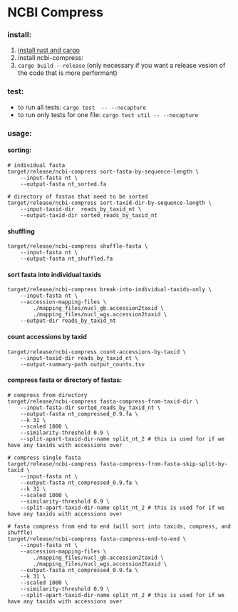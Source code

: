 # NCBI Compress

### install: 
1. [install rust and cargo](https://doc.rust-lang.org/cargo/getting-started/installation.html)
2. install ncbi-compress:
3. `cargo build --release` (only necessary if you want a release vesion of the code that is more performant)

### test:
* to run all tests: `cargo test  -- --nocapture`
* to run only tests for one file: `cargo test util -- --nocapture`

### usage:

#### sorting:

```
# individual fasta
target/release/ncbi-compress sort-fasta-by-sequence-length \
    --input-fasta nt \
    --output-fasta nt_sorted.fa

# directory of fastas that need to be sorted
target/release/ncbi-compress sort-taxid-dir-by-sequence-length \
    --input-taxid-dir  reads_by_taxid_nt \
    --output-taxid-dir sorted_reads_by_taxid_nt
```

#### shuffling
```
target/release/ncbi-compress shuffle-fasta \
    --input-fasta nt \
    --output-fasta nt_shuffled.fa
```

#### sort fasta into individual taxids
```
target/release/ncbi-compress break-into-individual-taxids-only \
    --input-fasta nt \
    --accession-mapping-files \
        ./mapping_files/nucl_gb.accession2taxid \
        ./mapping_files/nucl_wgs.accession2taxid \
    --output-dir reads_by_taxid_nt
```

#### count accessions by taxid
```
target/release/ncbi-compress count-accessions-by-taxid \
    --input-taxid-dir reads_by_taxid_nt \
    --output-summary-path output_counts.tsv
```

#### compress fasta or directory of fastas:
```
# compress from directory
target/release/ncbi-compress fasta-compress-from-taxid-dir \
    --input-fasta-dir sorted_reads_by_taxid_nt \
    --output-fasta nt_compressed_0.9.fa \
    --k 31 \
    --scaled 1000 \
    --similarity-threshold 0.9 \
    --split-apart-taxid-dir-name split_nt_2 # this is used for if we have any taxids with accessions over 

# compress single fasta
target/release/ncbi-compress fasta-compress-from-fasta-skip-split-by-taxid \
    --input-fasta nt \
    --output-fasta nt_compressed_0.9.fa \
    --k 31 \
    --scaled 1000 \
    --similarity-threshold 0.9 \
    --split-apart-taxid-dir-name split_nt_2 # this is used for if we have any taxids with accessions over

# fasta compress from end to end (will sort into taxids, compress, and shuffle)
target/release/ncbi-compress fasta-compress-end-to-end \
    --input-fasta nt \
    --accession-mapping-files \
        ./mapping_files/nucl_gb.accession2taxid \
        ./mapping_files/nucl_wgs.accession2taxid \
    --output-fasta nt_compressed_0.9.fa \
    --k 31 \
    --scaled 1000 \
    --similarity-threshold 0.9 \
    --split-apart-taxid-dir-name split_nt_2 # this is used for if we have any taxids with accessions over
```
